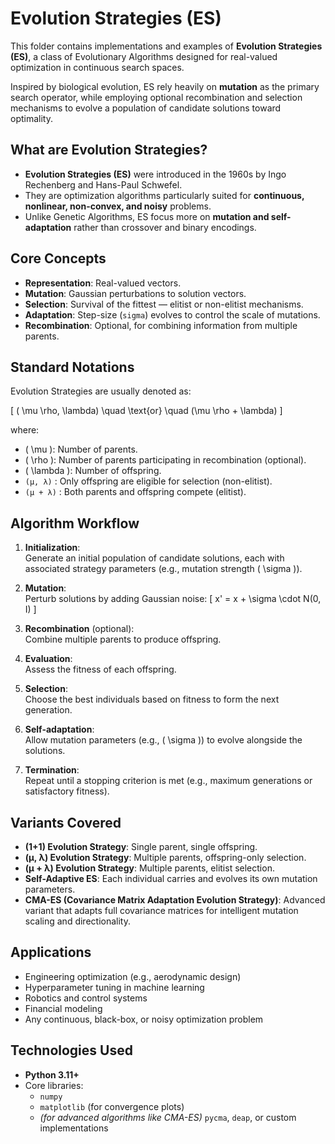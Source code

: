# Evolution Strategies (ES)

This folder contains implementations and examples of **Evolution Strategies (ES)**, a class of Evolutionary Algorithms designed for real-valued optimization in continuous search spaces.

Inspired by biological evolution, ES rely heavily on **mutation** as the primary search operator, while employing optional recombination and selection mechanisms to evolve a population of candidate solutions toward optimality.

## What are Evolution Strategies?

- **Evolution Strategies (ES)** were introduced in the 1960s by Ingo Rechenberg and Hans-Paul Schwefel.
- They are optimization algorithms particularly suited for **continuous, nonlinear, non-convex, and noisy** problems.
- Unlike Genetic Algorithms, ES focus more on **mutation and self-adaptation** rather than crossover and binary encodings.

## Core Concepts

- **Representation**: Real-valued vectors.
- **Mutation**: Gaussian perturbations to solution vectors.
- **Selection**: Survival of the fittest — elitist or non-elitist mechanisms.
- **Adaptation**: Step-size (`sigma`) evolves to control the scale of mutations.
- **Recombination**: Optional, for combining information from multiple parents.

## Standard Notations

Evolution Strategies are usually denoted as:

\[
( \mu \rho, \lambda) \quad \text{or} \quad (\mu \rho + \lambda)
\]

where:

- \( \mu \): Number of parents.
- \( \rho \): Number of parents participating in recombination (optional).
- \( \lambda \): Number of offspring.
- `(μ, λ)` : Only offspring are eligible for selection (non-elitist).
- `(μ + λ)` : Both parents and offspring compete (elitist).

## Algorithm Workflow

1. **Initialization**:  
   Generate an initial population of candidate solutions, each with associated strategy parameters (e.g., mutation strength \( \sigma \)).

2. **Mutation**:  
   Perturb solutions by adding Gaussian noise:
   \[
   x' = x + \sigma \cdot N(0, I)
   \]

3. **Recombination** (optional):  
   Combine multiple parents to produce offspring.

4. **Evaluation**:  
   Assess the fitness of each offspring.

5. **Selection**:  
   Choose the best individuals based on fitness to form the next generation.

6. **Self-adaptation**:  
   Allow mutation parameters (e.g., \( \sigma \)) to evolve alongside the solutions.

7. **Termination**:  
   Repeat until a stopping criterion is met (e.g., maximum generations or satisfactory fitness).

## Variants Covered

- **(1+1) Evolution Strategy**: Single parent, single offspring.
- **(μ, λ) Evolution Strategy**: Multiple parents, offspring-only selection.
- **(μ + λ) Evolution Strategy**: Multiple parents, elitist selection.
- **Self-Adaptive ES**: Each individual carries and evolves its own mutation parameters.
- **CMA-ES (Covariance Matrix Adaptation Evolution Strategy)**: Advanced variant that adapts full covariance matrices for intelligent mutation scaling and directionality.

## Applications

- Engineering optimization (e.g., aerodynamic design)
- Hyperparameter tuning in machine learning
- Robotics and control systems
- Financial modeling
- Any continuous, black-box, or noisy optimization problem

## Technologies Used

- **Python 3.11+**
- Core libraries:
  - `numpy`
  - `matplotlib` (for convergence plots)
  - *(for advanced algorithms like CMA-ES)* `pycma`, `deap`, or custom implementations

